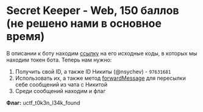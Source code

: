 # Secret Keeper - Web, 150 баллов (не решено нами в основное время)
В описании к боту находим [ссылку](https://ctf.upml.tech/2018/bot.py) на его исходные коды, в которых мы находим токен бота. Теперь нам нужно:
1. Получить свой ID, а также ID Никиты (@nsychev) - `97631681`
2. Использовать их, а также метод [forwardMessage](https://core.telegram.org/bots/api#forwardmessage) для пересылки себе сообщений из чата с Никитой
3. Среди сообщений находим и флаг

**Флаг:** uctf_t0k3n_l34k_found
